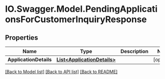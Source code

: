 # IO.Swagger.Model.PendingApplicationsForCustomerInquiryResponse
## Properties

Name | Type | Description | Notes
------------ | ------------- | ------------- | -------------
**ApplicationDetails** | [**List&lt;ApplicationDetails&gt;**](ApplicationDetails.md) |  | [optional] 

[[Back to Model list]](../README.md#documentation-for-models) [[Back to API list]](../README.md#documentation-for-api-endpoints) [[Back to README]](../README.md)

